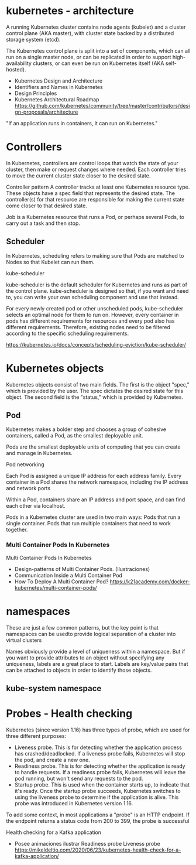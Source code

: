 # kubernetes - architecture

A running Kubernetes cluster contains node agents (kubelet) and a cluster control plane (AKA master), with cluster state backed by a distributed storage system (etcd).

The Kubernetes control plane is split into a set of components, which can all run on a single master node, or can be replicated in order to support high-availability clusters, or can even be run on Kubernetes itself (AKA self-hosted).


- Kubernetes Design and Architecture
- Identifiers and Names in Kubernetes
- Design Principles
- Kubernetes Architectural Roadmap
https://github.com/kubernetes/community/tree/master/contributors/design-proposals/architecture


"If an application runs in containers, it can run on Kubernetes."


# Controllers

In Kubernetes, controllers are control loops that watch the state of your cluster, then make or request changes where needed. Each controller tries to move the current cluster state closer to the desired state.

Controller pattern
A controller tracks at least one Kubernetes resource type. These objects have a spec field that represents the desired state. The controller(s) for that resource are responsible for making the current state come closer to that desired state.


Job is a Kubernetes resource that runs a Pod, or perhaps several Pods, to carry out a task and then stop.

## Scheduler

In Kubernetes, scheduling refers to making sure that Pods are matched to Nodes so that Kubelet can run them.

kube-scheduler

kube-scheduler is the default scheduler for Kubernetes and runs as part of the control plane. kube-scheduler is designed so that, if you want and need to, you can write your own scheduling component and use that instead.

For every newly created pod or other unscheduled pods, kube-scheduler selects an optimal node for them to run on. However, every container in pods has different requirements for resources and every pod also has different requirements. Therefore, existing nodes need to be filtered according to the specific scheduling requirements.


https://kubernetes.io/docs/concepts/scheduling-eviction/kube-scheduler/

# Kubernetes objects

Kubernetes objects consist of two main fields. The first is the object "spec," which is provided by the user. The spec dictates the desired state for this object. The second field is the "status," which is provided by Kubernetes. 


##  Pod

Kubernetes makes a bolder step and chooses a group of cohesive containers, called a Pod, as the smallest deployable unit.

Pods are the smallest deployable units of computing that you can create and manage in Kubernetes.

Pod networking

Each Pod is assigned a unique IP address for each address family. Every container in a Pod shares the network namespace, including the IP address and network ports

Within a Pod, containers share an IP address and port space, and can find each other via localhost.


Pods in a Kubernetes cluster are used in two main ways:
Pods that run a single container. 
Pods that run multiple containers that need to work together.

### Multi Container Pods In Kubernetes

Multi Container Pods In Kubernetes
- Design-patterns of Multi Container Pods. (Ilustraciones)
- Communication Inside a Multi Container Pod
- How To Deploy A Multi Container Pod? 
https://k21academy.com/docker-kubernetes/multi-container-pods/

# namespaces

These are just a few common patterns, but the key point is that namespaces can be usedto provide logical separation of a cluster into virtual clusters

Names obviously provide a level of uniqueness within a namespace. But if you want to provide attributes to an object without specifying any uniqueness, labels are a great place to start. Labels are key/value pairs that can be attached to objects in order to identify those objects.


## kube-system namespace


# Probes  - Health checking

Kubernetes (since version 1.16) has three types of probe, which are used for three different purposes:

- Liveness probe. This is for detecting whether the application process has crashed/deadlocked. If a liveness probe fails, Kubernetes will stop the pod, and create a new one.
- Readiness probe. This is for detecting whether the application is ready to handle requests. If a readiness probe fails, Kubernetes will leave the pod running, but won't send any requests to the pod.
- Startup probe. This is used when the container starts up, to indicate that it's ready. Once the startup probe succeeds, Kubernetes switches to using the liveness probe to determine if the application is alive. This probe was introduced in Kubernetes version 1.16.

To add some context, in most applications a "probe" is an HTTP endpoint. If the endpoint returns a status code from 200 to 399, the probe is successful



Health checking for a Kafka application
- Posee animaciones ilustrar Readiness probe Liveness probe
https://mikeldeltio.com/2020/06/23/kubernetes-health-check-for-a-kafka-application/